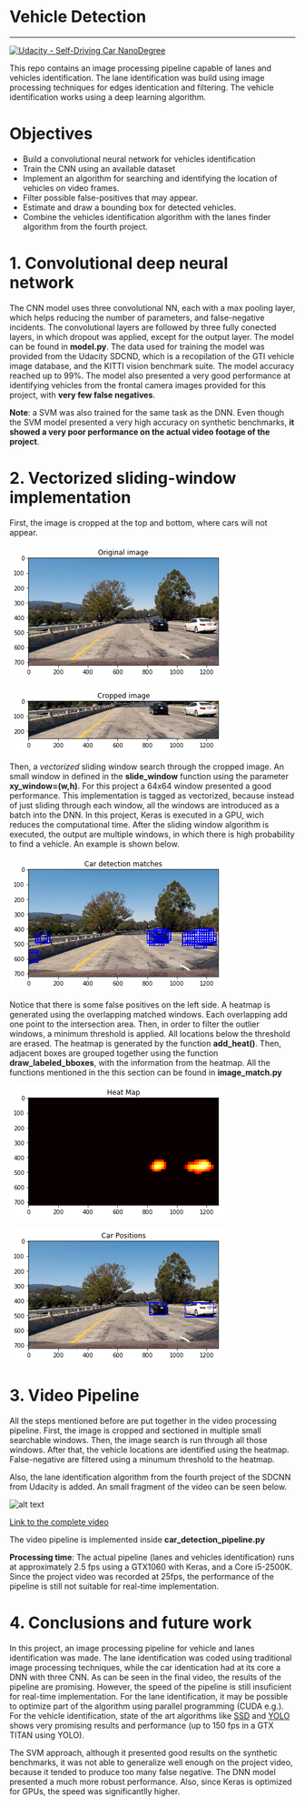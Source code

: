 # Vehicle Detection
---
[![Udacity - Self-Driving Car NanoDegree](https://s3.amazonaws.com/udacity-sdc/github/shield-carnd.svg)](http://www.udacity.com/drive)

This repo contains an image processing pipeline capable of lanes and vehicles identification. The lane identification was build using image processing techniques for edges identication and filtering. The vehicle identification works using a deep learning algorithm.


# Objectives

* Build a convolutional neural network for vehicles identification
* Train the CNN using an available dataset
* Implement an algorithm for searching and identifying the location of vehicles on video frames.
* Filter possible false-positives that may appear.
* Estimate and draw a bounding box for detected vehicles.
* Combine the vehicles identification algorithm with the lanes finder algorithm from the fourth project.

# 1. Convolutional deep neural network
The CNN model uses three convolutional NN, each with a max pooling layer, which helps reducing the number of parameters, and false-negative incidents. The convolutional layers are followed by three fully conected layers, in which dropout was applied, except for the output layer. The model can be found in **model.py**. The data used for training the model was provided from the Udacity SDCND, which is a recopilation of the  GTI vehicle image database, and the KITTI vision benchmark suite. The model accuracy reached up to 99%. The model also presented a very good performance at identifying vehicles from the frontal camera images provided for this project, with **very few false negatives**.

**Note**: a SVM was also trained for the same task as the DNN. Even though the SVM model presented a very high accuracy on synthetic benchmarks, **it showed a very poor performance on the actual video footage of the project**.

# 2. Vectorized sliding-window implementation
First, the image is cropped at the top and bottom, where cars will not appear. 

![alt text](writeup_images/orig_img.png)

![alt text](writeup_images/cropped_img.png)

Then, a *vectorized* sliding window search through the cropped image. An small window in defined in the **slide_window** function using the parameter **xy_window=(w,h)**. For this project a 64x64 window presented a good performance. 
This implementation is tagged as vectorized, because instead of just sliding through each window, all the windows are introduced as a batch into the DNN. In this project, Keras is executed in a GPU, wich reduces the computational time.
After the sliding window algorithm is executed, the output are multiple windows, in which there is high probability to find a vehicle. An example is shown below.

![alt text](writeup_images/car_matches.png)

Notice that there is some false positives on the left side. A heatmap is generated using the overlapping matched windows. Each overlapping add one point to the intersection area. Then, in order to filter the outlier windows, a minimum threshold is applied. All locations below the threshold are erased. The heatmap is generated by the function **add_heat()**. Then, adjacent boxes are grouped together using the function **draw_labeled_bboxes**, with the information from the heatmap. All the functions mentioned in the this section can be found in **image_match.py**

![alt text](writeup_images/heat_map.png)

![alt text](writeup_images/car_positions.png)

# 3. Video Pipeline
All the steps mentioned before are put together in the video processing pipeline. First, the image is cropped and sectioned in multiple small searchable windows. Then, the image search is run through all those windows. After that, the vehicle locations are identified using the heatmap. False-negative are filtered using a minumum threshold to the heatmap.

Also, the lane identification algorithm from the fourth project of the SDCNN from Udacity is added. An small fragment of the video can be seen below. 

![alt text](writeup_images/project_video_output.gif)

[Link to the complete video](./project_video_output.mp4)

The video pipeline is implemented inside **car_detection_pipeline.py**

**Processing time**: The actual pipeline (lanes and vehicles identification) runs at approximately 2.5 fps using a GTX1060 with Keras, and a Core i5-2500K. Since the project video was recorded at 25fps, the performance of the pipeline is still not suitable for real-time implementation.

# 4. Conclusions and future work
In this project, an image processing pipeline for vehicle and lanes identification was made. The lane identification was coded using traditional image processing techniques, while the car identication had at its core a DNN with three CNN. As can be seen in the final video, the results of the pipeline are promising. However, the speed of the pipeline is still insuficient for real-time implementation. For the lane identification, it may be possible to optimize part of the algorithm using parallel programming (CUDA e.g.). For the vehicle identification, state of the art algorithms like [SSD](https://arxiv.org/abs/1512.02325) and [YOLO](https://pjreddie.com/darknet/yolo/) shows very promising results and performance (up to 150 fps in a GTX TITAN using YOLO).

The SVM approach, although it presented good results on the synthetic benchmarks, it was not able to generalize well enough on the project video, because it tended to produce too many false negative. The DNN model presented a much more robust performance. Also, since Keras is optimized for GPUs, the speed was significantlly higher.
